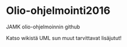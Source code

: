# Olio-ohjelmointi2016
JAMK olio-ohjelmoinnin github

Katso wikistä UML sun muut tarvittavat lisäjutut!
